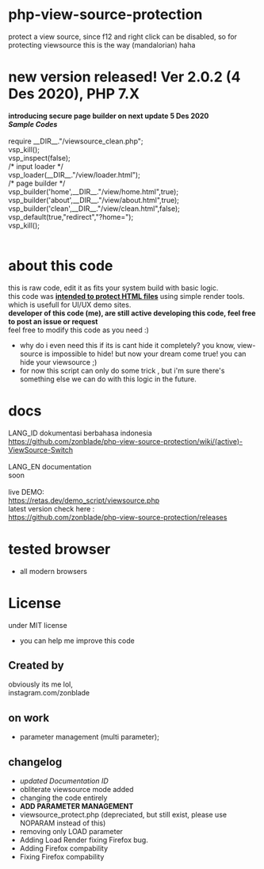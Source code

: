 # php-view-source-protection
protect a view source, since f12 and right click can be disabled, so for protecting viewsource this is the way (mandalorian) haha

# new version released! Ver 2.0.2 (4 Des 2020), PHP 7.X
__introducing secure page builder on next update 5 Des 2020__<br>
*__Sample Codes__*<br><br>
require \_\_DIR_\_."/viewsource_clean.php";<br>
vsp_kill();<br>
vsp_inspect(false);<br>
/* input loader */<br>
vsp_loader(\_\_DIR_\_."/view/loader.html");<br>
/\* page builder */<br>
vsp_builder('home',\_\_DIR_\_."/view/home.html",true);<br>
vsp_builder('about',\_\_DIR_\_."/view/about.html",true);<br>
vsp_builder('clean',\_\_DIR_\_."/view/clean.html",false);<br>
vsp_default(true,"redirect","?home=");<br>
vsp_kill();<br>
<br>
# about this code
this is raw code, edit it as fits your system build with basic logic.<br>
this code was <b><u>intended to protect HTML files</u></b> using simple render tools.
which is usefull for UI/UX demo sites.<br>
<b> developer of this code (me), are still active developing this code, feel free to post an issue or request</b><br>
feel free to modify this code as you need :)

+ why do i even need this if its is cant hide it completely?
you know, view-source is impossible to hide! but now your dream come true! you can hide your viewsource ;)
+ for now this script can only do some trick , but i'm sure there's something else we can do with this logic in the future.

# docs
LANG_ID dokumentasi berbahasa indonesia<br>
https://github.com/zonblade/php-view-source-protection/wiki/(active)-ViewSource-Switch
<br><br>
LANG_EN documentation<br>
soon
<br><br>
live DEMO:<br>
https://retas.dev/demo_script/viewsource.php<br>
latest version check here :<br>
https://github.com/zonblade/php-view-source-protection/releases<br>

# tested browser
+ all modern browsers

# License
under MIT license
+ you can help me improve this code

## Created by 
obviously its me lol,<br>
instagram.com/zonblade

## on work
+ parameter management (multi parameter);

## changelog
+ *updated Documentation ID*
+ obliterate viewsource mode added
+ changing the code entirely
+ <b>ADD PARAMETER MANAGEMENT</B>
+ viewsource_protect.php (depreciated, but still exist, please use NOPARAM instead of this)
+ removing only LOAD parameter
+ Adding Load Render fixing Firefox bug.
+ Adding Firefox compability
+ Fixing Firefox compability
